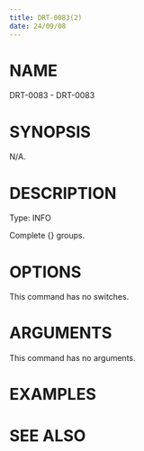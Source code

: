 ```yaml
---
title: DRT-0083(2)
date: 24/09/08
---
```


# NAME

DRT-0083 - DRT-0083

# SYNOPSIS

N/A.

# DESCRIPTION

Type: INFO

Complete {} groups.

# OPTIONS

This command has no switches.

# ARGUMENTS

This command has no arguments.

# EXAMPLES

# SEE ALSO
